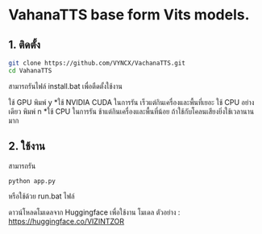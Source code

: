# VahanaTTS base form Vits models.


## 1. ติดตั้ง

```sh
git clone https://github.com/VYNCX/VachanaTTS.git
cd VahanaTTS
```
สามารถรันไฟล์ install.bat เพื่อตืดตั้งใช้งาน 

ใช้ GPU พิมพ์ y *ใช้ NVIDIA CUDA ในการรัน เร็วแต่กินเครื่องและพื้นที่เยอะ 
ใช้ CPU อย่างเดียว พิมพ์ n *ใช้ CPU ในการรัน ช้าแต่กินเครื่องและพื้นที่น้อย ถ้าใช้กับโคลนเสียงยิ่งใช้เวลานานมาก 


## 2. ใช้งาน

สามารถรัน 
```sh
python app.py
```

หรือใช้ด้วย run.bat ไฟล์

ดาวน์โหลดโมเดลจาก Huggingface เพื่อใช้งาน โมเดล ตัวอย่าง : https://huggingface.co/VIZINTZOR
